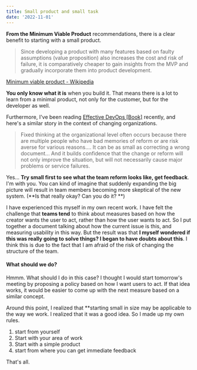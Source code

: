 ```yaml
---
title: Small product and small task
date: '2022-11-01'
---
```


**From the Minimum Viable Product** recommendations, there is a clear benefit to starting with a small product.

> Since developing a product with many features based on faulty assumptions (value proposition) also increases the cost and risk of failure, it is comparatively cheaper to gain insights from the MVP and gradually incorporate them into product development.

[Minimum viable product - Wikipedia](https://en.wikipedia.org/wiki/Minimum_viable_product)

**You only know what it is** when you build it. That means there is a lot to learn from a minimal product, not only for the customer, but for the developer as well.

Furthermore, I've been reading [Effective DevOps [Book]](https://www.oreilly.com/library/view/effective-devops/9781491926291/) recently, and here's a similar story in the context of changing organizations.

> Fixed thinking at the organizational level often occurs because there are multiple people who have bad memories of reform or are risk averse for various reasons.... It can be as small as correcting a wrong document... And it builds confidence that the change or reform will not only improve the situation, but will not necessarily cause major problems or service failures.

Yes... **Try small first to see what the team reform looks like, get feedback**. I'm with you. You can kind of imagine that suddenly expanding the big picture will result in team members becoming more skeptical of the new system. (**Is that really okay? Can you do it? **)

I have experienced this myself in my own recent work. I have felt the challenge that **teams tend** to think about measures based on how the creator wants the user to act, rather than how the user wants to act. So I put together a document talking about how the current issue is this, and measuring usability in this way. But the result was that **I myself wondered if this was really going to solve things? I began to have doubts about this**. I think this is due to the fact that I am afraid of the risk of changing the structure of the team.

#### What should we do?

Hmmm. What should I do in this case? I thought I would start tomorrow's meeting by proposing a policy based on how I want users to act. If that idea works, it would be easier to come up with the next measure based on a similar concept.

Around this point, I realized that \*\*starting small in size may be applicable to the way we work. I realized that it was a good idea. So I made up my own rules.

1. start from yourself
2. Start with your area of work
3. Start with a simple product
4. start from where you can get immediate feedback

That's all.
